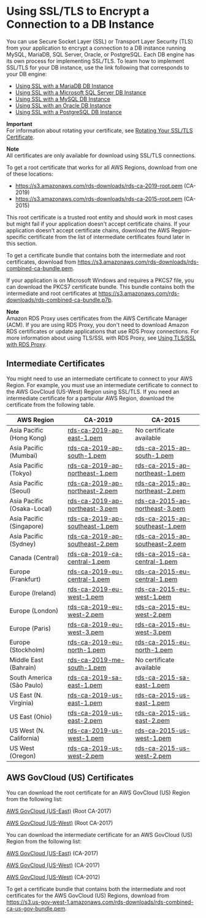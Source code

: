 # Using SSL/TLS to Encrypt a Connection to a DB Instance<a name="UsingWithRDS.SSL"></a>

You can use Secure Socket Layer \(SSL\) or Transport Layer Security \(TLS\) from your application to encrypt a connection to a DB instance running MySQL, MariaDB, SQL Server, Oracle, or PostgreSQL\. Each DB engine has its own process for implementing SSL/TLS\. To learn how to implement SSL/TLS for your DB instance, use the link following that corresponds to your DB engine: 
+ [Using SSL with a MariaDB DB Instance](CHAP_MariaDB.md#MariaDB.Concepts.SSLSupport)
+ [Using SSL with a Microsoft SQL Server DB Instance](SQLServer.Concepts.General.SSL.Using.md)
+ [Using SSL with a MySQL DB Instance](CHAP_MySQL.md#MySQL.Concepts.SSLSupport)
+ [Using SSL with an Oracle DB Instance](CHAP_Oracle.md#Oracle.Concepts.SSL)
+ [Using SSL with a PostgreSQL DB Instance](CHAP_PostgreSQL.md#PostgreSQL.Concepts.General.SSL)

**Important**  
For information about rotating your certificate, see [Rotating Your SSL/TLS Certificate](UsingWithRDS.SSL-certificate-rotation.md)\.

**Note**  
All certificates are only available for download using SSL/TLS connections\.

To get a root certificate that works for all AWS Regions, download from one of these locations:
+ [ https://s3\.amazonaws\.com/rds\-downloads/rds\-ca\-2019\-root\.pem](https://s3.amazonaws.com/rds-downloads/rds-ca-2019-root.pem) \(CA\-2019\)
+ [ https://s3\.amazonaws\.com/rds\-downloads/rds\-ca\-2015\-root\.pem](https://s3.amazonaws.com/rds-downloads/rds-ca-2015-root.pem) \(CA\-2015\)

This root certificate is a trusted root entity and should work in most cases but might fail if your application doesn't accept certificate chains\. If your application doesn't accept certificate chains, download the AWS Region–specific certificate from the list of intermediate certificates found later in this section\.

To get a certificate bundle that contains both the intermediate and root certificates, download from [ https://s3\.amazonaws\.com/rds\-downloads/rds\-combined\-ca\-bundle\.pem](https://s3.amazonaws.com/rds-downloads/rds-combined-ca-bundle.pem)\. 

If your application is on Microsoft Windows and requires a PKCS7 file, you can download the PKCS7 certificate bundle\. This bundle contains both the intermediate and root certificates at [ https://s3\.amazonaws\.com/rds\-downloads/rds\-combined\-ca\-bundle\.p7b](https://s3.amazonaws.com/rds-downloads/rds-combined-ca-bundle.p7b)\. 

**Note**  
Amazon RDS Proxy uses certificates from the AWS Certificate Manager \(ACM\)\. If you are using RDS Proxy, you don't need to download Amazon RDS certificates or update applications that use RDS Proxy connections\. For more information about using TLS/SSL with RDS Proxy, see [Using TLS/SSL with RDS Proxy](rds-proxy.md#rds-proxy-security.tls)\.

## Intermediate Certificates<a name="UsingWithRDS.SSL.IntermediateCertificates"></a>

You might need to use an intermediate certificate to connect to your AWS Region\. For example, you must use an intermediate certificate to connect to the AWS GovCloud \(US\-West\) Region using SSL/TLS\. If you need an intermediate certificate for a particular AWS Region, download the certificate from the following table\.


| **AWS Region** | **CA\-2019** | **CA\-2015** | 
| --- | --- | --- | 
| Asia Pacific \(Hong Kong\) | [rds\-ca\-2019\-ap\-east\-1\.pem](https://s3.amazonaws.com/rds-downloads/rds-ca-2019-ap-east-1.pem) | No certificate available | 
| Asia Pacific \(Mumbai\) | [rds\-ca\-2019\-ap\-south\-1\.pem](https://s3.amazonaws.com/rds-downloads/rds-ca-2019-ap-south-1.pem) | [rds\-ca\-2015\-ap\-south\-1\.pem](https://s3.amazonaws.com/rds-downloads/rds-ca-2015-ap-south-1.pem) | 
| Asia Pacific \(Tokyo\) | [rds\-ca\-2019\-ap\-northeast\-1\.pem](https://s3.amazonaws.com/rds-downloads/rds-ca-2019-ap-northeast-1.pem) | [rds\-ca\-2015\-ap\-northeast\-1\.pem](https://s3.amazonaws.com/rds-downloads/rds-ca-2015-ap-northeast-1.pem) | 
| Asia Pacific \(Seoul\) | [rds\-ca\-2019\-ap\-northeast\-2\.pem](https://s3.amazonaws.com/rds-downloads/rds-ca-2019-ap-northeast-2.pem) | [rds\-ca\-2015\-ap\-northeast\-2\.pem](https://s3.amazonaws.com/rds-downloads/rds-ca-2015-ap-northeast-2.pem) | 
| Asia Pacific \(Osaka\-Local\) | [rds\-ca\-2019\-ap\-northeast\-3\.pem](https://s3.amazonaws.com/rds-downloads/rds-ca-2019-ap-northeast-3.pem) | [rds\-ca\-2015\-ap\-northeast\-3\.pem](https://s3.amazonaws.com/rds-downloads/rds-ca-2015-ap-northeast-3.pem) | 
| Asia Pacific \(Singapore\) | [rds\-ca\-2019\-ap\-southeast\-1\.pem](https://s3.amazonaws.com/rds-downloads/rds-ca-2019-ap-southeast-1.pem) | [rds\-ca\-2015\-ap\-southeast\-1\.pem](https://s3.amazonaws.com/rds-downloads/rds-ca-2015-ap-southeast-1.pem) | 
| Asia Pacific \(Sydney\) | [rds\-ca\-2019\-ap\-southeast\-2\.pem](https://s3.amazonaws.com/rds-downloads/rds-ca-2019-ap-southeast-2.pem) | [rds\-ca\-2015\-ap\-southeast\-2\.pem](https://s3.amazonaws.com/rds-downloads/rds-ca-2015-ap-southeast-2.pem) | 
| Canada \(Central\) | [rds\-ca\-2019\-ca\-central\-1\.pem](https://s3.amazonaws.com/rds-downloads/rds-ca-2019-ca-central-1.pem) | [rds\-ca\-2015\-ca\-central\-1\.pem](https://s3.amazonaws.com/rds-downloads/rds-ca-2015-ca-central-1.pem) | 
| Europe \(Frankfurt\) | [rds\-ca\-2019\-eu\-central\-1\.pem](https://s3.amazonaws.com/rds-downloads/rds-ca-2019-eu-central-1.pem) | [rds\-ca\-2015\-eu\-central\-1\.pem](https://s3.amazonaws.com/rds-downloads/rds-ca-2015-eu-central-1.pem) | 
| Europe \(Ireland\) | [rds\-ca\-2019\-eu\-west\-1\.pem](https://s3.amazonaws.com/rds-downloads/rds-ca-2019-eu-west-1.pem) | [rds\-ca\-2015\-eu\-west\-1\.pem](https://s3.amazonaws.com/rds-downloads/rds-ca-2015-eu-west-1.pem) | 
| Europe \(London\) | [rds\-ca\-2019\-eu\-west\-2\.pem](https://s3.amazonaws.com/rds-downloads/rds-ca-2019-eu-west-2.pem) | [rds\-ca\-2015\-eu\-west\-2\.pem](https://s3.amazonaws.com/rds-downloads/rds-ca-2015-eu-west-2.pem) | 
| Europe \(Paris\) | [rds\-ca\-2019\-eu\-west\-3\.pem](https://s3.amazonaws.com/rds-downloads/rds-ca-2019-eu-west-3.pem) | [rds\-ca\-2015\-eu\-west\-3\.pem](https://s3.amazonaws.com/rds-downloads/rds-ca-2015-eu-west-3.pem) | 
| Europe \(Stockholm\) | [rds\-ca\-2019\-eu\-north\-1\.pem](https://s3.amazonaws.com/rds-downloads/rds-ca-2019-eu-north-1.pem) | [rds\-ca\-2015\-eu\-north\-1\.pem](https://s3.amazonaws.com/rds-downloads/rds-ca-2015-eu-north-1.pem) | 
| Middle East \(Bahrain\) | [rds\-ca\-2019\-me\-south\-1\.pem](https://s3.amazonaws.com/rds-downloads/rds-ca-2019-me-south-1.pem) | No certificate available | 
| South America \(São Paulo\) | [rds\-ca\-2019\-sa\-east\-1\.pem](https://s3.amazonaws.com/rds-downloads/rds-ca-2019-sa-east-1.pem) | [rds\-ca\-2015\-sa\-east\-1\.pem](https://s3.amazonaws.com/rds-downloads/rds-ca-2015-sa-east-1.pem) | 
| US East \(N\. Virginia\) | [rds\-ca\-2019\-us\-east\-1\.pem](https://s3.amazonaws.com/rds-downloads/rds-ca-2019-us-east-1.pem) | [rds\-ca\-2015\-us\-east\-1\.pem](https://s3.amazonaws.com/rds-downloads/rds-ca-2015-us-east-1.pem) | 
| US East \(Ohio\) | [rds\-ca\-2019\-us\-east\-2\.pem](https://s3.amazonaws.com/rds-downloads/rds-ca-2019-us-east-2.pem) | [rds\-ca\-2015\-us\-east\-2\.pem](https://s3.amazonaws.com/rds-downloads/rds-ca-2015-us-east-2.pem) | 
| US West \(N\. California\) | [rds\-ca\-2019\-us\-west\-1\.pem](https://s3.amazonaws.com/rds-downloads/rds-ca-2019-us-west-1.pem) | [rds\-ca\-2015\-us\-west\-1\.pem](https://s3.amazonaws.com/rds-downloads/rds-ca-2015-us-west-1.pem) | 
| US West \(Oregon\) | [rds\-ca\-2019\-us\-west\-2\.pem](https://s3.amazonaws.com/rds-downloads/rds-ca-2019-us-west-2.pem) | [rds\-ca\-2015\-us\-west\-2\.pem](https://s3.amazonaws.com/rds-downloads/rds-ca-2015-us-west-2.pem) | 

## AWS GovCloud \(US\) Certificates<a name="UsingWithRDS.SSL.GovCloudCertificates"></a>

You can download the root certificate for an AWS GovCloud \(US\) Region from the following list:

[AWS GovCloud \(US\-East\)](https://s3.us-gov-west-1.amazonaws.com/rds-downloads/rds-ca-us-gov-east-1-2017-root.pem) \(Root CA\-2017\)

[AWS GovCloud \(US\-West\)](https://s3.us-gov-west-1.amazonaws.com/rds-downloads/rds-ca-us-gov-west-1-2017-root.pem) \(Root CA\-2017\)

You can download the intermediate certificate for an AWS GovCloud \(US\) Region from the following list:

[AWS GovCloud \(US\-East\)](https://s3.us-gov-west-1.amazonaws.com/rds-downloads/rds-ca-2017-us-gov-east-1-intermediate.pem) \(CA\-2017\)

[AWS GovCloud \(US\-West\)](https://s3.us-gov-west-1.amazonaws.com/rds-downloads/rds-ca-2017-us-gov-west-1.pem) \(CA\-2017\)

[AWS GovCloud \(US\-West\)](https://s3.us-gov-west-1.amazonaws.com/rds-downloads/rds-ca-2012-us-gov-west-1.pem) \(CA\-2012\)

To get a certificate bundle that contains both the intermediate and root certificates for the AWS GovCloud \(US\) Regions, download from [ https://s3\.us\-gov\-west\-1\.amazonaws\.com/rds\-downloads/rds\-combined\-ca\-us\-gov\-bundle\.pem](https://s3.us-gov-west-1.amazonaws.com/rds-downloads/rds-combined-ca-us-gov-bundle.pem)\. 